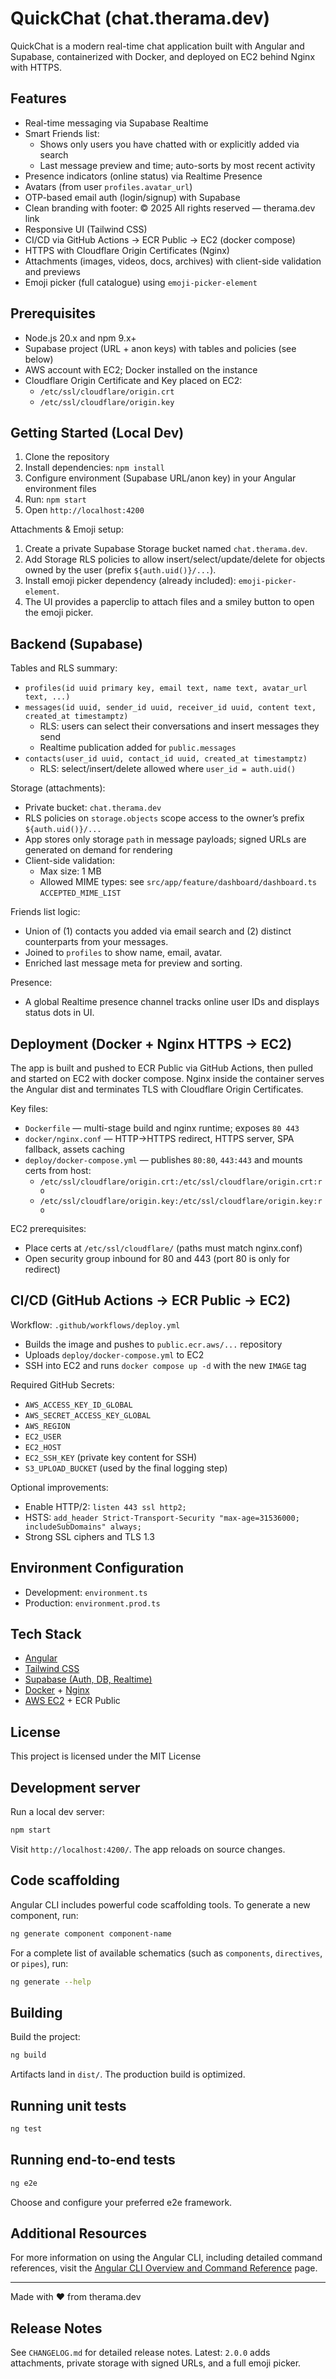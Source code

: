 # QuickChat (chat.therama.dev)

QuickChat is a modern real-time chat application built with Angular and Supabase, containerized with Docker, and deployed on EC2 behind Nginx with HTTPS.

## Features

- Real-time messaging via Supabase Realtime
- Smart Friends list:
  - Shows only users you have chatted with or explicitly added via search
  - Last message preview and time; auto-sorts by most recent activity
- Presence indicators (online status) via Realtime Presence
- Avatars (from user `profiles.avatar_url`)
- OTP-based email auth (login/signup) with Supabase
- Clean branding with footer: © 2025 All rights reserved — therama.dev link
- Responsive UI (Tailwind CSS)
- CI/CD via GitHub Actions → ECR Public → EC2 (docker compose)
- HTTPS with Cloudflare Origin Certificates (Nginx)
 - Attachments (images, videos, docs, archives) with client-side validation and previews
 - Emoji picker (full catalogue) using `emoji-picker-element`

## Prerequisites

- Node.js 20.x and npm 9.x+
- Supabase project (URL + anon keys) with tables and policies (see below)
- AWS account with EC2; Docker installed on the instance
- Cloudflare Origin Certificate and Key placed on EC2:
  - `/etc/ssl/cloudflare/origin.crt`
  - `/etc/ssl/cloudflare/origin.key`

## Getting Started (Local Dev)

1. Clone the repository
2. Install dependencies: `npm install`
3. Configure environment (Supabase URL/anon key) in your Angular environment files
4. Run: `npm start`
5. Open `http://localhost:4200`

Attachments & Emoji setup:

1. Create a private Supabase Storage bucket named `chat.therama.dev`.
2. Add Storage RLS policies to allow insert/select/update/delete for objects owned by the user (prefix `${auth.uid()}/...`).
3. Install emoji picker dependency (already included): `emoji-picker-element`.
4. The UI provides a paperclip to attach files and a smiley button to open the emoji picker.

## Backend (Supabase)

Tables and RLS summary:

- `profiles(id uuid primary key, email text, name text, avatar_url text, ...)`
- `messages(id uuid, sender_id uuid, receiver_id uuid, content text, created_at timestamptz)`
  - RLS: users can select their conversations and insert messages they send
  - Realtime publication added for `public.messages`
- `contacts(user_id uuid, contact_id uuid, created_at timestamptz)`
  - RLS: select/insert/delete allowed where `user_id = auth.uid()`

Storage (attachments):

- Private bucket: `chat.therama.dev`
- RLS policies on `storage.objects` scope access to the owner’s prefix `${auth.uid()}/...`
- App stores only storage `path` in message payloads; signed URLs are generated on demand for rendering
- Client-side validation:
  - Max size: 1 MB
  - Allowed MIME types: see `src/app/feature/dashboard/dashboard.ts` `ACCEPTED_MIME_LIST`

Friends list logic:

- Union of (1) contacts you added via email search and (2) distinct counterparts from your messages.
- Joined to `profiles` to show name, email, avatar.
- Enriched last message meta for preview and sorting.

Presence:

- A global Realtime presence channel tracks online user IDs and displays status dots in UI.

## Deployment (Docker + Nginx HTTPS → EC2)

The app is built and pushed to ECR Public via GitHub Actions, then pulled and started on EC2 with docker compose. Nginx inside the container serves the Angular dist and terminates TLS with Cloudflare Origin Certificates.

Key files:

- `Dockerfile` — multi-stage build and nginx runtime; exposes `80 443`
- `docker/nginx.conf` — HTTP→HTTPS redirect, HTTPS server, SPA fallback, assets caching
- `deploy/docker-compose.yml` — publishes `80:80`, `443:443` and mounts certs from host:
  - `/etc/ssl/cloudflare/origin.crt:/etc/ssl/cloudflare/origin.crt:ro`
  - `/etc/ssl/cloudflare/origin.key:/etc/ssl/cloudflare/origin.key:ro`

EC2 prerequisites:

- Place certs at `/etc/ssl/cloudflare/` (paths must match nginx.conf)
- Open security group inbound for 80 and 443 (port 80 is only for redirect)

## CI/CD (GitHub Actions → ECR Public → EC2)

Workflow: `.github/workflows/deploy.yml`

- Builds the image and pushes to `public.ecr.aws/...` repository
- Uploads `deploy/docker-compose.yml` to EC2
- SSH into EC2 and runs `docker compose up -d` with the new `IMAGE` tag

Required GitHub Secrets:

- `AWS_ACCESS_KEY_ID_GLOBAL`
- `AWS_SECRET_ACCESS_KEY_GLOBAL`
- `AWS_REGION`
- `EC2_USER`
- `EC2_HOST`
- `EC2_SSH_KEY` (private key content for SSH)
- `S3_UPLOAD_BUCKET` (used by the final logging step)

Optional improvements:

- Enable HTTP/2: `listen 443 ssl http2;`
- HSTS: `add_header Strict-Transport-Security "max-age=31536000; includeSubDomains" always;`
- Strong SSL ciphers and TLS 1.3

## Environment Configuration

- Development: `environment.ts`
- Production: `environment.prod.ts`

## Tech Stack

- [Angular](https://angular.io/)
- [Tailwind CSS](https://tailwindcss.com/)
- [Supabase (Auth, DB, Realtime)](https://supabase.com/)
- [Docker](https://www.docker.com/) + [Nginx](https://nginx.org/)
- [AWS EC2](https://aws.amazon.com/ec2/) + ECR Public

## License

This project is licensed under the MIT License

## Development server

Run a local dev server:

```bash
npm start
```

Visit `http://localhost:4200/`. The app reloads on source changes.

## Code scaffolding

Angular CLI includes powerful code scaffolding tools. To generate a new component, run:

```bash
ng generate component component-name
```

For a complete list of available schematics (such as `components`, `directives`, or `pipes`), run:

```bash
ng generate --help
```

## Building

Build the project:

```bash
ng build
```

Artifacts land in `dist/`. The production build is optimized.

## Running unit tests

```bash
ng test
```

## Running end-to-end tests

```bash
ng e2e
```

Choose and configure your preferred e2e framework.

## Additional Resources

For more information on using the Angular CLI, including detailed command references, visit the [Angular CLI Overview and Command Reference](https://angular.dev/tools/cli) page.

---

Made with ❤️ from therama.dev

## Release Notes

See `CHANGELOG.md` for detailed release notes. Latest: `2.0.0` adds attachments, private storage with signed URLs, and a full emoji picker.

